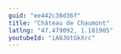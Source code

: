 ```yaml
---
guid: "ee442c30d36f"
title: "Château de Chaumont"
latlng: "47.479092, 1.181905"
youtubeId: "iA0JUtGkXrc" 
---
```

